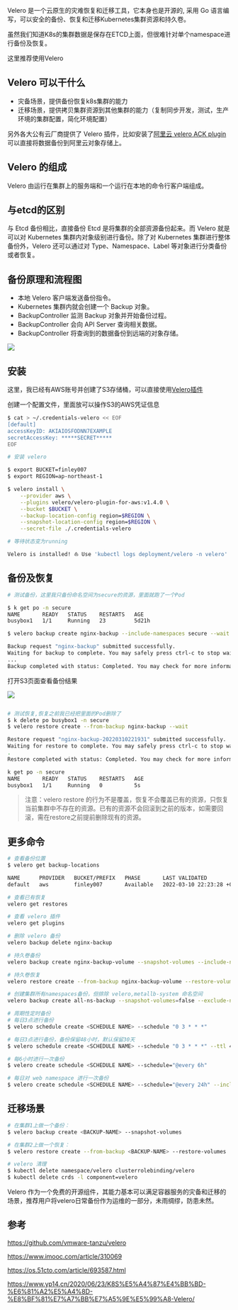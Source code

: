 Velero 是一个云原生的灾难恢复和迁移工具，它本身也是开源的, 采用 Go 语言编写，可以安全的备份、恢复和迁移Kubernetes集群资源和持久卷。

虽然我们知道K8s的集群数据是保存在ETCD上面，但很难针对单个namespace进行备份及恢复。

这里推荐使用Velero

## Velero 可以干什么

* 灾备场景，提供备份恢复k8s集群的能力
* 迁移场景，提供拷贝集群资源到其他集群的能力（复制同步开发，测试，生产环境的集群配置，简化环境配置）

另外各大公有云厂商提供了 Velero 插件，比如安装了[阿里云 velero ACK plugin](https://github.com/AliyunContainerService/velero-plugin) 可以直接将数据备份到阿里云对象存储上。

## Velero 的组成

Velero 由运行在集群上的服务端和一个运行在本地的命令行客户端组成。

## 与etcd的区别

与 Etcd 备份相比，直接备份 Etcd 是将集群的全部资源备份起来。而 Velero 就是可以对 Kubernetes 集群内对象级别进行备份。除了对 Kubernetes 集群进行整体备份外，Velero 还可以通过对 Type、Namespace、Label 等对象进行分类备份或者恢复。

## 备份原理和流程图

* 本地 Velero 客户端发送备份指令。
* Kubernetes 集群内就会创建一个 Backup 对象。
* BackupController 监测 Backup 对象并开始备份过程。
* BackupController 会向 API Server 查询相关数据。
* BackupController 将查询到的数据备份到远端的对象存储。

![](http://pek3b.qingstor.com/hexo-blog/20220310205710.png)

## 安装

这里，我已经有AWS账号并创建了S3存储桶，可以直接使用[Velero插件](https://github.com/vmware-tanzu/velero-plugin-for-aws#setup)

创建一个配置文件，里面放可以操作S3的AWS凭证信息

```bash
$ cat > ~/.credentials-velero << EOF
[default]
accessKeyID: AKIAIOSFODNN7EXAMPLE
secretAccessKey: *****SECRET*****
EOF

# 安装 velero

$ export BUCKET=finley007
$ export REGION=ap-northeast-1

$ velero install \
    --provider aws \
    --plugins velero/velero-plugin-for-aws:v1.4.0 \
    --bucket $BUCKET \
    --backup-location-config region=$REGION \
    --snapshot-location-config region=$REGION \
    --secret-file ./.credentials-velero

# 等待状态变为running

Velero is installed! ⛵ Use 'kubectl logs deployment/velero -n velero' to view the status.    
```


## 备份及恢复

```bash
# 测试备份，这里我只备份命名空间为secure的资源，里面就跑了一个Pod

$ k get po -n secure
NAME       READY   STATUS    RESTARTS   AGE
busybox1   1/1     Running   23         5d21h

$ velero backup create nginx-backup --include-namespaces secure --wait

Backup request "nginx-backup" submitted successfully.
Waiting for backup to complete. You may safely press ctrl-c to stop waiting - your backup will continue in the background.
...
Backup completed with status: Completed. You may check for more information using the commands `velero backup describe nginx-backup` and `velero backup logs nginx-backup`
```

打开S3页面查看备份结果

![](http://pek3b.qingstor.com/hexo-blog/20220310221227.png)

```bash

# 测试恢复,恢复之前我已经把里面的Pod删除了
$ k delete po busybox1 -n secure
$ velero restore create --from-backup nginx-backup --wait

Restore request "nginx-backup-20220310221931" submitted successfully.
Waiting for restore to complete. You may safely press ctrl-c to stop waiting - your restore will continue in the background.
.
Restore completed with status: Completed. You may check for more information using the commands `velero restore describe nginx-backup-20220310221931` and `velero restore logs nginx-backup-20220310221931`.

k get po -n secure
NAME       READY   STATUS    RESTARTS   AGE
busybox1   1/1     Running   0          5s
```

> 注意：velero restore 的行为不是覆盖，恢复不会覆盖已有的资源，只恢复当前集群中不存在的资源。已有的资源不会回滚到之前的版本，如需要回滚，需在restore之前提前删除现有的资源。

## 更多命令

```bash
# 查看备份位置
$ velero get backup-locations

NAME      PROVIDER   BUCKET/PREFIX   PHASE       LAST VALIDATED                  ACCESS MODE   DEFAULT
default   aws        finley007       Available   2022-03-10 22:23:28 +0800 CST   ReadWrite     true

# 查看已有恢复
velero get restores

# 查看 velero 插件
velero get plugins

# 删除 velero 备份
velero backup delete nginx-backup

# 持久卷备份
velero backup create nginx-backup-volume --snapshot-volumes --include-namespaces nginx-example

# 持久卷恢复
velero restore create --from-backup nginx-backup-volume --restore-volumes

# 创建集群所有namespaces备份，但排除 velero,metallb-system 命名空间
velero backup create all-ns-backup --snapshot-volumes=false --exclude-namespaces velero,metallb-system

# 周期性定时备份
# 每日3点进行备份
$ velero schedule create <SCHEDULE NAME> --schedule "0 3 * * *"

# 每日3点进行备份，备份保留48小时，默认保留30天
$ velero schedule create <SCHEDULE NAME> --schedule "0 3 * * *" --ttl 48

# 每6小时进行一次备份
$ velero create schedule <SCHEDULE NAME> --schedule="@every 6h"

# 每日对 web namespace 进行一次备份
$ velero create schedule <SCHEDULE NAME> --schedule="@every 24h" --include-namespaces web


```

## 迁移场景
```bash
# 在集群1上做一个备份：
$ velero backup create <BACKUP-NAME> --snapshot-volumes

# 在集群2上做一个恢复：
$ velero restore create --from-backup <BACKUP-NAME> --restore-volumes

# velero 清理
$ kubectl delete namespace/velero clusterrolebinding/velero
$ kubectl delete crds -l component=velero
```

Velero 作为一个免费的开源组件，其能力基本可以满足容器服务的灾备和迁移的场景，推荐用户将velero日常备份作为运维的一部分，未雨绸缪，防患未然。

## 参考

https://github.com/vmware-tanzu/velero

https://www.imooc.com/article/310069

https://os.51cto.com/article/693587.html

https://www.yp14.cn/2020/06/23/K8S%E5%A4%87%E4%BB%BD-%E6%81%A2%E5%A4%8D-%E8%BF%81%E7%A7%BB%E7%A5%9E%E5%99%A8-Velero/
